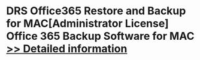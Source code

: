 # DRS Office365 Restore and Backup for MAC[Administrator License]<br />Office 365 Backup Software for MAC<br />[>> Detailed information](https://secure.shareit.com/shareit/product.html?productid=301004901&affiliateid=200057808)